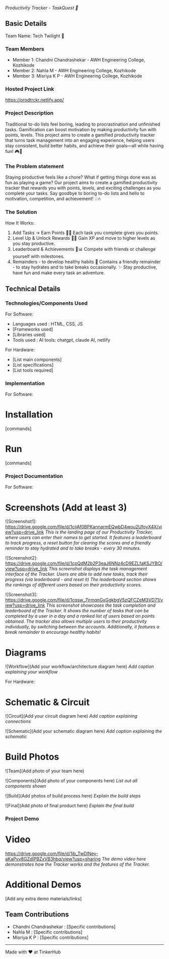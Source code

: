 *Productivity Tracker - TaskQuest 🎯*

## Basic Details
Team Name: Tech Twilight 💫

### Team Members
- Member 1: Chandni Chandrashekar - AWH Engineering College, Kozhikode
- Member 2: Nahla M - AWH Engineering College, Kozhikode
- Member 3: Misriya K P - AWH Engineering College, Kozhikode

### Hosted Project Link
https://prodtrckr.netlify.app/

### Project Description
Traditional to-do lists feel boring, leading to procrastination and unfinished tasks. Gamification can boost motivation by making productivity fun with points, levels. This project aims to create a gamified productivity tracker that turns task management into an engaging experience, helping users stay consistent, build better habits, and achieve their goals—all while having fun! 🎮🚀

### The Problem statement
Staying productive feels like a chore? What if getting things done was as fun as playing a game? 
Our project aims to create a gamified productivity tracker that rewards you with points, levels, and exciting challenges as you complete your tasks. 
Say goodbye to boring to-do lists and hello to motivation, competition, and achievement! 💡🔥

### The Solution

How It Works:
1. Add Tasks → Earn Points 📝✅
    Each task you complete gives you points.
2. Level Up & Unlock Rewards 🌟🎁
    Gain XP and move to higher levels as you stay productive.
3. Leaderboard & Achievements 🏅📊
    Compete with friends or challenge yourself with milestones.
4. Remainders - to develop healthy habits 💫
     Contains a friendly remainder - to stay hydrates and to take breaks occasionally. 
✨ Stay productive, have fun and make every task an adventure. 

## Technical Details
### Technologies/Components Used
For Software:
- Languages used : HTML, CSS, JS
- [Frameworks used]
- [Libraries used]
- Tools used : AI tools: chatgpt, claude AI, netlify

For Hardware:
- [List main components]
- [List specifications]
- [List tools required]

### Implementation
For Software:
# Installation
[commands]

# Run
[commands]

### Project Documentation
For Software:

# Screenshots (Add at least 3)
![Screenshot1]: https://drive.google.com/file/d/1cijAf0BPKannarmEQwbD4wou2UfoyX4X/view?usp=drive_link 
*This is the landing page of our Productivity Tracker, where users can enter their names to get started. It features a leaderboard to track progress, a reset button for clearing the scores and a friendly reminder to stay hydrated and to take breaks - every 30 minutes.*

![Screenshot2]: https://drive.google.com/file/d/1cpQdM2b2P3eaJ6NNz4cD9EZLfaKSJYBO/view?usp=drive_link
*This screenshot displays the task management interface of the Tracker. Users are able to add new tasks, track their progress (via leaderboard - and reset it) The leaderboard section shows the rankings of different users based on their productivity scores.*

![Screenshot3]: https://drive.google.com/file/d/1cqsw_7jrmqnGxGgkbgV5zQFCZeM3VD71/view?usp=drive_link
*This screenshot showcases the task completion and leaderboard of the Tracker. It shows the number of tasks that can be completed by a user in a day and a ranked list of users based on points obtained. The tracker also allows multiple users to their productivity individually, by switching between the accounts. Additionally, it features a break remainder to encourage healthy habits!*

# Diagrams
![Workflow](Add your workflow/architecture diagram here)
*Add caption explaining your workflow*

For Hardware:

# Schematic & Circuit
![Circuit](Add your circuit diagram here)
*Add caption explaining connections*

![Schematic](Add your schematic diagram here)
*Add caption explaining the schematic*

# Build Photos
![Team](Add photo of your team here)


![Components](Add photo of your components here)
*List out all components shown*

![Build](Add photos of build process here)
*Explain the build steps*

![Final](Add photo of final product here)
*Explain the final build*

### Project Demo
# Video
https://drive.google.com/file/d/1ib_TwDlNey-aKaPvv8GZdIPBZxVB3hbq/view?usp=sharing
*The demo video here demonstrates how the Tracker works and the features of the Tracker.*

# Additional Demos
[Add any extra demo materials/links]

## Team Contributions
- Chandni Chandrashekar : [Specific contributions]
- Nahla M : [Specific contributions]
- Misriya K P :  [Specific contributions]

---
Made with ❤️ at TinkerHub
